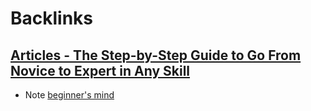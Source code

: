 
# Backlinks
## [Articles - The Step-by-Step Guide to Go From Novice to Expert in Any Skill](<Articles - The Step-by-Step Guide to Go From Novice to Expert in Any Skill.md>)
- Note [beginner's mind](<beginner's mind.md>)

